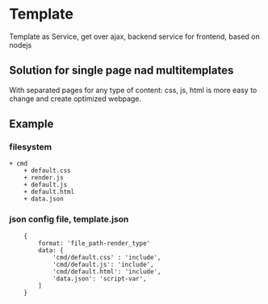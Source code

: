 # Template
Template as Service, get over ajax, backend service for frontend, based on nodejs

## Solution for single page nad multitemplates
With separated pages for any type of content: css, js, html
is more easy to change and create optimized webpage.

## Example

### filesystem

    + cmd
        + default.css
        + render.js
        + default.js
        + default.html
        + data.json


### json config file, template.json


        {
            format: 'file_path-render_type'
            data: {
                'cmd/default.css' : 'include',
                'cmd/default.js': 'include',
                'cmd/default.html': 'include',
                'data.json': 'script-var',
            ]
        }